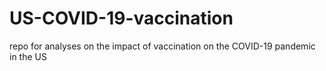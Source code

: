 # US-COVID-19-vaccination
repo for analyses on the impact of vaccination on the COVID-19 pandemic in the US
